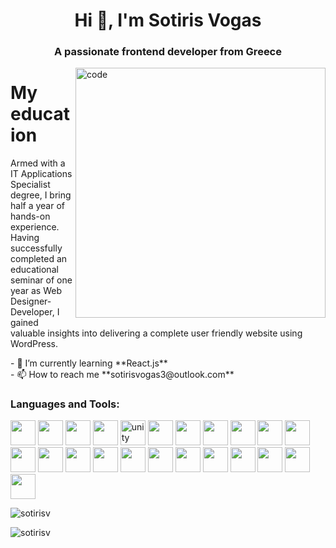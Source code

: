 
<h1 align="center">Hi 👋, I'm Sotiris Vogas</h1>
<h3 align="center">A passionate frontend developer from Greece</h3>
 

<img align="right" src="https://user-images.githubusercontent.com/109351602/202650753-852189c1-9c35-4e3b-9d7e-24ed50f5e03d.gif" alt="code" width="400">

<h1>My education</h1>
<p>Armed with a IT Applications Specialist degree, I bring half a year of hands-on experience. Having successfully completed an educational seminar of one year as Web Designer-Developer, I gained valuable insights into delivering a complete user friendly website using WordPress. </p>
- 🌱 I’m currently learning **React.js**
<br>
- 📫 How to reach me **sotirisvogas3@outlook.com**

<h3 align="left">Languages and Tools:</h3>
<p align="left"> <link rel="stylesheet" href="https://cdn.jsdelivr.net/gh/devicons/devicon@v2.15.1/devicon.min.css">
 <img width="40" height="40" src="https://cdn.jsdelivr.net/gh/devicons/devicon/icons/androidstudio/androidstudio-original.svg" />
 <img width="40" height="40" src="https://cdn.jsdelivr.net/gh/devicons/devicon/icons/blender/blender-original.svg" /> 
 <img width="40" height="40" src="https://cdn.jsdelivr.net/gh/devicons/devicon/icons/photoshop/photoshop-line.svg" />
 <img width="40" height="40" src="https://cdn.jsdelivr.net/gh/devicons/devicon/icons/canva/canva-original.svg" />
 <img src="https://www.vectorlogo.zone/logos/unity3d/unity3d-icon.svg" alt="unity" width="40" height="40"/> </a> 
 <img width="40" height="40" src="https://cdn.jsdelivr.net/gh/devicons/devicon/icons/vscode/vscode-original.svg" />
 <img width="40" height="40" src="https://cdn.jsdelivr.net/gh/devicons/devicon/icons/visualstudio/visualstudio-plain.svg" />
 <img width="40" height="40" src="https://cdn.jsdelivr.net/gh/devicons/devicon/icons/filezilla/filezilla-plain.svg" />
 <img width="40" height="40" src="https://cdn.jsdelivr.net/gh/devicons/devicon/icons/wordpress/wordpress-original.svg" />
 <img width="40" height="40" src="https://cdn.jsdelivr.net/gh/devicons/devicon/icons/figma/figma-original.svg" />
 <img width="40" height="40" src="https://cdn.jsdelivr.net/gh/devicons/devicon/icons/git/git-original.svg" />   
<br>
 <img width="40" height="40" src="https://cdn.jsdelivr.net/gh/devicons/devicon/icons/html5/html5-original.svg" />
 <img width="40" height="40" src="https://cdn.jsdelivr.net/gh/devicons/devicon/icons/css3/css3-original.svg" />
 <img width="40" height="40" src="https://cdn.jsdelivr.net/gh/devicons/devicon/icons/javascript/javascript-original.svg" />
 <img width="40" height="40" src="https://cdn.jsdelivr.net/gh/devicons/devicon/icons/bootstrap/bootstrap-original.svg" />
 <img width="40" height="40" src="https://cdn.jsdelivr.net/gh/devicons/devicon/icons/php/php-plain.svg" />
 <img width="40" height="40" src="https://cdn.jsdelivr.net/gh/devicons/devicon/icons/mysql/mysql-original-wordmark.svg" />
 <img width="40" height="40" src="https://cdn.jsdelivr.net/gh/devicons/devicon/icons/c/c-original.svg" />
 <img width="40" height="40" src="https://cdn.jsdelivr.net/gh/devicons/devicon/icons/cplusplus/cplusplus-original.svg" />
 <img width="40" height="40" src="https://cdn.jsdelivr.net/gh/devicons/devicon/icons/csharp/csharp-original.svg" />
 <img width="40" height="40" src="https://cdn.jsdelivr.net/gh/devicons/devicon/icons/opengl/opengl-plain.svg" />
 <img width="40" height="40" src="https://cdn.jsdelivr.net/gh/devicons/devicon/icons/python/python-original.svg" />
 <img width="40" height="40" src="https://cdn.jsdelivr.net/gh/devicons/devicon/icons/java/java-original.svg" />
          
      
           
 </p>


<p><img align="center" src="https://github-readme-stats.vercel.app/api/top-langs?username=sotirisv&show_icons=true&locale=en&layout=compact" alt="sotirisv" /></p>

<p><img align="center" src="https://github-readme-streak-stats.herokuapp.com/?user=sotirisv&&theme=tokyonight" alt="sotirisv" /></p>
